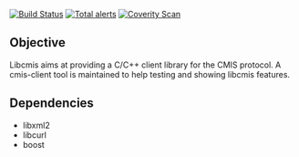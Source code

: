 [![Build Status](https://travis-ci.org/tdf/libcmis.svg?branch=master)](https://travis-ci.org/tdf/libcmis)
[![Total alerts](https://img.shields.io/lgtm/alerts/g/tdf/libcmis.svg?logo=lgtm&logoWidth=18)](https://lgtm.com/projects/g/tdf/libcmis/alerts/)
[![Coverity Scan](https://scan.coverity.com/projects/17516/badge.svg)](https://scan.coverity.com/projects/tdf-libcmis)

Objective
---------

Libcmis aims at providing a C/C++ client library for the CMIS protocol.
A cmis-client tool is maintained to help testing and showing libcmis features.

Dependencies
------------

  * libxml2
  * libcurl
  * boost
  

